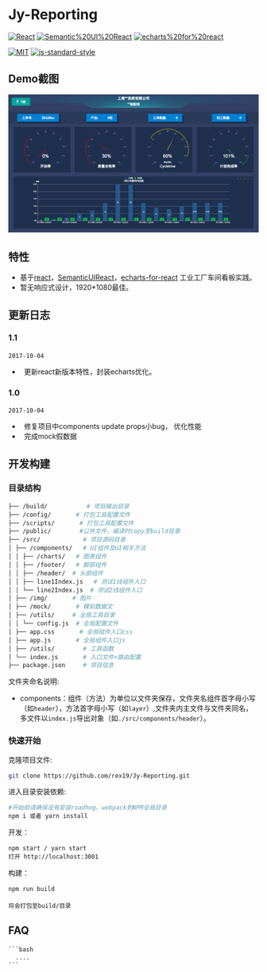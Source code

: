 # Jy-Reporting

[![React](https://img.shields.io/badge/react-^15.6.1-brightgreen.svg?style=flat-square)](https://github.com/facebook/react)
[![Semantic%20UI%20React](https://img.shields.io/badge/semantic%20UI%20React-^2.11.2-yellowgreen.svg?style=flat-square)](https://github.com/Semantic-Org/Semantic-UI-React)
[![echarts%20for%20react](https://img.shields.io/badge/echarts%20for%20react-^1.4.4-orange.svg?style=flat-square)](https://github.com/hustcc/echarts-for-react)

[![MIT](https://img.shields.io/dub/l/vibe-d.svg?style=flat-square)](http://opensource.org/licenses/MIT)
[![js-standard-style](https://img.shields.io/badge/code%20style-standard-brightgreen.svg)](http://standardjs.com)

<!-- 演示地址 <> -->
## Demo截图

![](src/img/demo.png)

## 特性

-   基于[react](https://github.com/facebook/react)，[SemanticUIReact](https://github.com/Semantic-Org/Semantic-UI-React)，[echarts-for-react](https://github.com/hustcc/echarts-for-react) 工业工厂车间看板实践。  
-   暂无响应式设计，1920*1080最佳。

## 更新日志


### 1.1

`2017-10-04`

-     更新react新版本特性，封装echarts优化。

### 1.0

`2017-10-04`

-     修复项目中components update props小bug， 优化性能
-     完成mock假数据


## 开发构建

### 目录结构

```bash
├── /build/           # 项目输出目录
├── /config/       # 打包工具配置文件
├── /scripts/       # 打包工具配置文件
├── /public/        #公共文件，编译时copy至build目录
├── /src/            # 项目源码目录
│ ├── /components/   # UI组件及UI相关方法
│ │ ├── /charts/   # 图表组件
│ │ ├── /footer/   # 脚部组件
│ │ ├── /header/  # 头部组件
│ │ ├── line1Index.js   # 测试1线组件入口
│ │ └── line2Index.js  # 测试2线组件入口
│ ├── /img/       # 图片
│ ├── /mock/       # 模拟数据文
│ ├── /utils/     # 全局工具目录
│ │ └── config.js  # 全局配置文件
│ ├── app.css       # 全局组件入口css
│ ├── app.js       # 全局组件入口js
│ ├── /utils/        # 工具函数
│ └── index.js       # 入口文件+路由配置
├── package.json     # 项目信息
```

文件夹命名说明:

-   components：组件（方法）为单位以文件夹保存，文件夹名组件首字母小写（如`header`），方法首字母小写（如`layer`）,文件夹内主文件与文件夹同名，多文件以`index.js`导出对象（如`./src/components/header`）。

### 快速开始

克隆项目文件:

```bash
git clone https://github.com/rex19/Jy-Reporting.git
```

进入目录安装依赖:

```bash
#开始前请确保没有安装roadhog、webpack到NPM全局目录
npm i 或者 yarn install
```

开发：

```bash
npm start / yarn start
打开 http://localhost:3001
```

构建：

```bash
npm run build

将会打包至build/目录 

```

## FAQ

    ```bash
      ....
    ```

